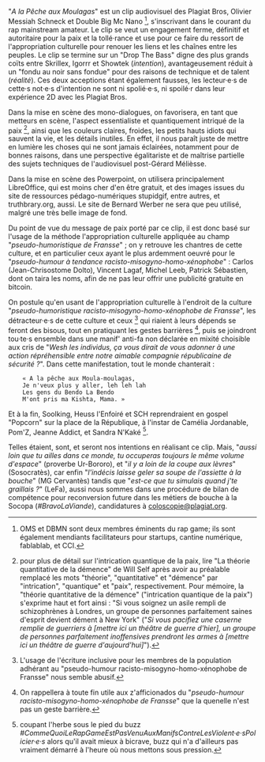 "*A la Pêche aux Moulagas*" est un clip audiovisuel des Plagiat Bros, Olivier Messiah Schneck et Double Big Mc Nano [^1], s'inscrivant dans le courant du rap mainstream amateur. Le clip se veut un engagement ferme, définitif et autoritaire pour la paix et la tollé·rance et use pour ce faire du ressort de l'appropriation culturelle pour renouer les liens et les chaînes entre les peuples. Le clip se termine sur un "Drop The Bass" digne des plus grands coïts entre Skrillex, Igorrr et Showtek (*intention*), avantageusement réduit à un "fondu au noir sans fondue" pour des raisons de technique et de talent (*réalité*). Ces deux acceptions étant également fausses, les lecteur·e·s de cette·s not·e·s d'intention ne sont ni spolié·e·s, ni spoilé·r dans leur expérience 2D avec les Plagiat Bros.

Dans la mise en scène des mono-dialogues, on favorisera, en tant que metteurs en scène, l'aspect essentialiste et quantiquement intriqué de la paix [^2], ainsi que les couleurs claires, froides, les petits hauts idiots qui sauvent la vie, et les détails inutiles. En effet, il nous paraît juste de mettre en lumière les choses qui ne sont jamais éclairées, notamment pour de bonnes raisons, dans une perspective égalitariste et de maîtrise partielle des sujets techniques de l'audiovisuel post-Gérard Mélièsse.

Dans la mise en scène des Powerpoint, on utilisera principalement LibreOffice, qui est moins cher d'en être gratuit, et des images issues du site de ressources pédago-numériques stupidgif, entre autres, et truthbrary.org, aussi. Le site de Bernard Werber ne sera que peu utilisé, malgré une très belle image de fond.

Du point de vue du message de paix porté par ce clip, il est donc basé sur l'usage de la méthode l'appropriation culturelle appliquée au champ "*pseudo-humoristique de Fransse*" ; on y retrouve les chantres de cette culture, et en particulier ceux ayant le plus ardemment oeuvré pour le "*pseudo-humour à tendance racisto-misogyno-homo-xénophobe*" : Carlos (Jean-Chrisostome Dolto), Vincent Lagaf, Michel Leeb, Patrick Sébastien, dont on taira les noms, afin de ne pas leur offrir une publicité gratuite en bitcoin.

On postule qu'en usant de l'appropriation culturelle à l'endroit de la culture "*pseudo-humoristique racisto-misogyno-homo-xénophobe de Fransse*", les détracteur·e·s de cette culture et ceux [^3] qui riaient à leurs dépends se feront des bisous, tout en pratiquant les gestes barrières [^4], puis se joindront tou·te·s ensemble dans une manif' anti-fa non déclarée en mixité choisible aux cris de "*Wesh les individus, ça vous dirait de vous adonner à une action répréhensible entre notre aimable compagnie républicaine de sécurité ?*".
Dans cette manifestation, tout le monde chanterait :

```
    « A la pêche aux Moula-moulagas,
    Je n'veux plus y aller, leh leh lah
    Les gens du Bendo La Bendo
    M'ont pris ma Kishta, Mama. »
```

Et à la fin, Soolking, Heuss l'Enfoiré et SCH reprendraient en gospel "Popcorn" sur la place de la République, à l'instar de Camélia Jordanable, Pom'Z, Jeanne Addict, et Sandra N'Kaké [^5].

Telles étaient, sont, et seront nos intentions en réalisant ce clip. Mais, "*aussi loin que tu ailles dans ce monde, tu occuperas toujours le même volume d'espace*" (proverbe Ur-Bororo), et "*il y a loin de la coupe aux lèvres*" (Sosocratès), car enfin "*l'indécis laisse geler sa soupe de l'assiette à la bouche*" (MG Cervantès) tandis que "*est-ce que tu simulais quand j'te graillais ?*" (LeFa), aussi nous sommes dans une procédure de bilan de compétence pour reconversion future dans les métiers de bouche à la Socopa (*#BravoLaViande*), candidatures à coloscopie@plagiat.org.


[^1]: OMS et DBMN sont deux membres éminents du rap game; ils sont également mendiants facilitateurs pour startups, cantine numérique, fablablab, et CCI.
[^2]: pour plus de détail sur l'intrication quantique de la paix, lire "La théorie quantitative de la démence" de Will Self après avoir au préalable remplacé les mots "théorie", "quantitative" et "démence" par "intrication", "quantique" et "paix", respectivement. Pour mémoire, la "théorie quantitative de la démence" ("intrication quantique de la paix") s'exprime haut et fort ainsi : "Si vous soignez un asile rempli de schizophrènes à Londres, un groupe de personnes parfaitement saines d'esprit devient dément à New York" ("*Si vous pacifiez une caserne remplie de guerriers à [mettre ici un théâtre de guerre d'hier], un groupe de personnes parfaitement inoffensives prendront les armes à [mettre ici un théâtre de guerre d'aujourd'hui]*").
[^3]: L'usage de l'écriture inclusive pour les membres de la population adhérant au "pseudo-humour racisto-misogyno-homo-xénophobe de Fransse" nous semble abusif.
[^4]: On rappellera à toute fin utile aux z'afficionados du "*pseudo-humour racisto-misogyno-homo-xénophobe de Fransse*" que la quenelle n'est pas un geste barrière.
[^5]: coupant l'herbe sous le pied du buzz *#CommeQuoiLeRapGameEstPasVenuAuxManifsContreLesViolent·e·sPolicier·e·s* alors qu'il avait mieux à bicrave, buzz qui n'a d'ailleurs pas vraiment démarré à l'heure où nous mettons sous pression.
